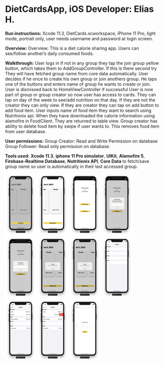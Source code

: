 # DietCardsApp, iOS Developer: Elias H.

**Run instructions:** 
Xcode 11.3, DietCards.xcworkspace, iPhone 11 Pro, light mode, portrait only, user needs username and password at login screen.

**Overview:** 
Overview: This is a diet calorie sharing app. Users can see/follow another’s daily consumed foods.

**Walkthrough:**
User logs in if not in any group they tap the join group yellow button, which takes them to AddGroupController. If this is there second try They will have fetched group name from core data automatically. 
User decides if he once to create his own group or join anothers group. He taps one of the buttons and enters name of group he wants to create or join. User is dismissed back to HomeViewController if successful
User is now part of group or group creator so now user has access to cards. They can tap on day of the week to see/add nutrition on that day.
If they are not the creator they can only view. If they are creator they can tap on add button to add food item. User inputs name of food item they want to search using Nutritionix api. When they have downloaded the calorie information using alamofire in FoodClient. They are returned to table view.
Group creator has ability to delete food item by swipe if user wants to. This removes food item from user database.

**User permissions:**
Group Creator: Read and Write Permission on database
Group Follower: Read only permission on database.

**Tools used:** **Xcode 11.3**, **iphone 11 Pro simulator**, **UIKit**, **Alamofire 5**, **Firebase-Realtime Database**, **Nutritionix API**, **Core Data** to fetch/save group name so user is automatically in their last accessed group.

<p float="left">
<img src = "Images/Screen%20Shot%202020-01-05%20at%2011.33.33%20AM.png" width="100" height="200">
<img src = "Images/Screen%20Shot%202020-01-05%20at%2011.48.49%20AM.png" width="100" height="200">
<img src = "Images/Screen%20Shot%202020-01-05%20at%2011.48.01%20AM.png" width="100" height="200">
<img src = "Images/Screen%20Shot%202020-01-05%20at%206.34.31%20PM.png" width="100" height="200">
<img src = "Images/Screen%20Shot%202020-01-05%20at%2011.44.07%20PM.png" width="100" height="200">
<img src = "Images/Screen%20Shot%202020-01-06%20at%2012.58.16%20AM.png" width="100" height="200">
<img src = "Images/Screen%20Shot%202020-01-05%20at%2011.52.19%20AM.png" width="100" height="200">
<img src = "Images/Screen%20Shot%202020-01-05%20at%206.34.48%20PM.png" width="100" height="200">
<img src = "Images/Screen%20Shot%202020-01-05%20at%206.35.35%20PM.png" width="100" height="200">
<img src = "Images/Screen%20Shot%202020-01-05%20at%206.35.40%20PM.png" width="100" height="200">
<img src = "Images/Screen%20Shot%202020-01-06%20at%2012.58.26%20AM.png" width="100" height="200">

</p>
